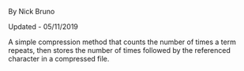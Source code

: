 By Nick Bruno

Updated - 05/11/2019

A simple compression method that counts the number of times a term repeats, then stores the number of times followed by the referenced character in a compressed file.